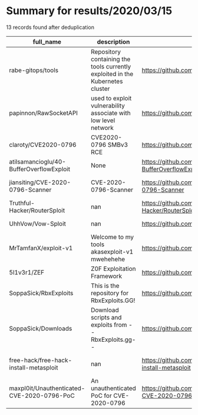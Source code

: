 
# Summary for results/2020/03/15
    
13 records found after deduplication

| full_name | description | html_url | matched_list | matched_count | pushed_at | size | stargazers_count | language | forks_count | vul_ids |
|--------------------------------------------|-------------------------------------------------------------------------------|---------------------------------------------------------------|----------------------------------|-----------------|---------------------------|--------|--------------------|------------|---------------|-------------------|
| rabe-gitops/tools | Repository containing the tools currently exploited in the Kubernetes cluster | https://github.com/rabe-gitops/tools | ['exploit'] | 1 | 2020-03-15 15:15:35+00:00 | 27 | 1 | | 0 | [] |
| papinnon/RawSocketAPI | used to exploit vulnerability associate with low level network | https://github.com/papinnon/RawSocketAPI | ['exploit'] | 1 | 2020-03-15 10:56:15+00:00 | 9 | 0 | C++ | 0 | [] |
| claroty/CVE2020-0796 | CVE2020-0796 SMBv3 RCE | https://github.com/claroty/CVE2020-0796 | ['cve-2', 'rce'] | 2 | 2020-03-15 11:36:40+00:00 | 33 | 56 | Lua | 15 | [] |
| atilsamancioglu/40-BufferOverflowExploit | None | https://github.com/atilsamancioglu/40-BufferOverflowExploit | ['exploit'] | 1 | 2020-03-15 10:51:01+00:00 | 5 | 4 | Python | 0 | [] |
| jiansiting/CVE-2020-0796-Scanner | CVE-2020-0796-Scanner | https://github.com/jiansiting/CVE-2020-0796-Scanner | ['cve-2'] | 1 | 2020-03-15 03:25:41+00:00 | 6390 | 9 | Python | 4 | ['CVE-2020-0796'] |
| Truthful-Hacker/RouterSploit | nan | https://github.com/Truthful-Hacker/RouterSploit | ['sploit'] | 1 | 2020-03-15 10:51:14+00:00 | 2 | 0 | Shell | 1 | [] |
| UhhVow/Vow-Sploit | nan | https://github.com/UhhVow/Vow-Sploit | ['sploit'] | 1 | 2020-03-15 14:25:55+00:00 | 0 | 0 | | 0 | [] |
| MrTamfanX/exploit-v1 | Welcome to my tools akasexploit-v1 mwehehehe | https://github.com/MrTamfanX/exploit-v1 | ['exploit'] | 1 | 2020-03-15 14:47:08+00:00 | 207 | 3 | Perl | 0 | [] |
| 5l1v3r1/ZEF | Z0F Exploitation Framework | https://github.com/5l1v3r1/ZEF | ['exploit'] | 1 | 2020-03-15 14:03:48+00:00 | 37 | 0 | | 0 | [] |
| SoppaSick/RbxExploits | This is the repository for RbxExploits.GG! | https://github.com/SoppaSick/RbxExploits | ['exploit'] | 1 | 2020-03-15 17:58:53+00:00 | 1 | 0 | | 0 | [] |
| SoppaSick/Downloads | Download scripts and exploits from --RbxExploits.gg-- | https://github.com/SoppaSick/Downloads | ['exploit'] | 1 | 2020-03-15 18:22:31+00:00 | 2 | 0 | | 0 | [] |
| free-hack/free-hack-install-metasploit | nan | https://github.com/free-hack/free-hack-install-metasploit | ['metasploit module OR payload'] | 1 | 2020-03-15 19:49:48+00:00 | 4 | 0 | Python | 0 | [] |
| maxpl0it/Unauthenticated-CVE-2020-0796-PoC | An unauthenticated PoC for CVE-2020-0796 | https://github.com/maxpl0it/Unauthenticated-CVE-2020-0796-PoC | ['cve poc', 'cve-2'] | 2 | 2020-03-15 22:20:58+00:00 | 2 | 22 | Python | 7 | ['CVE-2020-0796'] |
